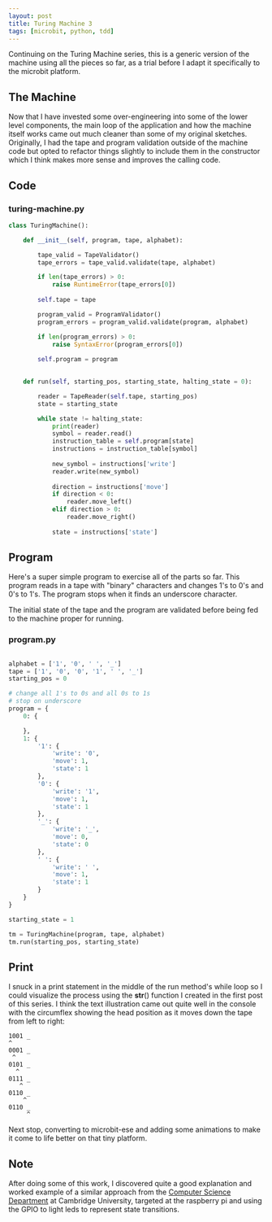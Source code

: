 ```yaml
---
layout: post
title: Turing Machine 3
tags: [microbit, python, tdd]
---
```


Continuing on the Turing Machine series, this is a generic version of the machine using all the pieces so far, as a trial 
before I adapt it specifically to the microbit platform.

## The Machine

Now that I have invested some over-engineering into some of the lower level components, the main loop of the application 
and how the machine itself works came out much cleaner than some of my original sketches. 
Originally, I had the tape and program validation outside of the machine code but opted to refactor things slightly to 
include them in the constructor which I think makes more sense and improves the calling code.

## Code

### turing-machine.py

```python
class TuringMachine():

    def __init__(self, program, tape, alphabet):

        tape_valid = TapeValidator()
        tape_errors = tape_valid.validate(tape, alphabet)

        if len(tape_errors) > 0:
            raise RuntimeError(tape_errors[0])
    
        self.tape = tape

        program_valid = ProgramValidator()
        program_errors = program_valid.validate(program, alphabet)

        if len(program_errors) > 0:
            raise SyntaxError(program_errors[0])
        
        self.program = program
        

    def run(self, starting_pos, starting_state, halting_state = 0):

        reader = TapeReader(self.tape, starting_pos)
        state = starting_state

        while state != halting_state:
            print(reader)
            symbol = reader.read()
            instruction_table = self.program[state]
            instructions = instruction_table[symbol]
            
            new_symbol = instructions['write']
            reader.write(new_symbol) 
        
            direction = instructions['move']
            if direction < 0:
                reader.move_left()
            elif direction > 0:
                reader.move_right()
                    
            state = instructions['state']

```

## Program 

Here's a super simple program to exercise all of the parts so far. This program reads in a tape with "binary" characters and 
changes 1's to 0's and 0's to 1's. The program stops when it finds an underscore character.

The initial state of the tape and the program are validated before being fed to the machine proper for running. 

### program.py 

```python

alphabet = ['1', '0', ' ', '_']
tape = ['1', '0', '0', '1', ' ', '_']
starting_pos = 0

# change all 1's to 0s and all 0s to 1s
# stop on underscore
program = {
    0: {

    },
    1: {
        '1': {
            'write': '0',
            'move': 1,
            'state': 1
        },
        '0': {
            'write': '1',
            'move': 1,
            'state': 1
        },
        '_': {
            'write': '_',
            'move': 0,
            'state': 0
        },
        ' ': {
            'write': ' ',
            'move': 1,
            'state': 1
        }
    }
}

starting_state = 1

tm = TuringMachine(program, tape, alphabet)
tm.run(starting_pos, starting_state)

```

## Print

I snuck in a print statement in the middle of the run method's while loop so I could visualize the process using the 
__str__() function I created in the first post of this series. I think the text illustration came out quite well in the 
console with the circumflex showing the head position as it moves down the tape from left to right:

```shell
1001 _
^
0001 _
 ^
0101 _
  ^
0111 _
   ^
0110 _
    ^
0110 _
     ^
```

Next stop, converting to microbit-ese and adding some animations to make it come to life better on that tiny platform.

## Note

After doing some of this work, I discovered quite a good explanation and worked example of a similar approach from 
the [Computer Science Department](https://www.cl.cam.ac.uk/projects/raspberrypi/tutorials/turing-machine/one.html) at 
Cambridge University, targeted at the raspberry pi and using the GPIO to light leds to represent state transitions.


